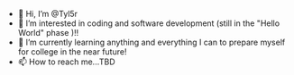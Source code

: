 - 👋 Hi, I’m @Tyl5r
- 👀 I’m interested in coding and software development (still in the "Hello World" phase )!!
- 🌱 I’m currently learning anything and everything I can to prepare myself for college in the near future!
- 📫 How to reach me...TBD

<!---
Tyl5r/Tyl5r is a ✨ special ✨ repository because its `README.md` (this file) appears on your GitHub profile.
You can click the Preview link to take a look at your changes.
--->
